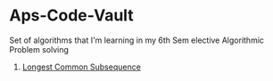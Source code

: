 # Aps-Code-Vault
Set of algorithms that I'm learning in my 6th Sem elective Algorithmic Problem solving
1) [Longest Common Subsequence](https://github.com/michaelrohan12/aps-code-nirvana/blob/main/1_LongestCommonSubsequence.py)
